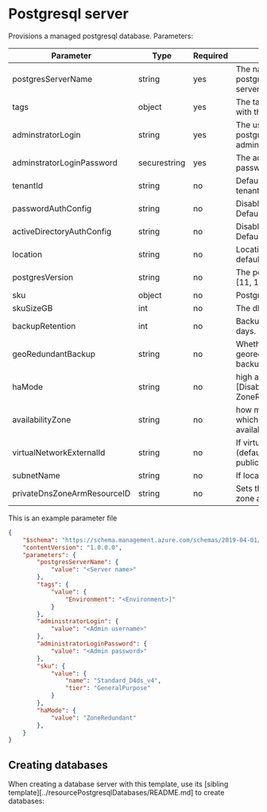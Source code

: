 # Postgresql server

Provisions a managed postgresql database. Parameters:

| Parameter                  | Type         | Required | Meaning                                             |
|----------------------------|--------------|----------|-----------------------------------------------------|
| postgresServerName         | string       | yes      | The name of the postgres database server            |
| tags                       | object       | yes      | The tags associated with the resources              |
| adminstratorLogin          | string       | yes      | The username of the postgresql administrator        |
| adminstratorLoginPassword  | securestring | yes      | The administrator password                          |
| tenantId                   | string       | no       | Defaults to Equinor tenant                          |
| passwordAuthConfig         | string       | no       | Disabled/Enabled. Defaults to Enabled               |
| activeDirectoryAuthConfig  | string       | no       | Disabled/Enabled. Defaults to Enabled               |
| location                   | string       | no       | Location(use the default)                           |
| postgresVersion            | string       | no       | The postgres version [11, 12, 13, 14]               |
| sku                        | object       | no       | Postgresql [SKU][sku]                               |
| skuSizeGB                  | int          | no       | The db storage size                                 |
| backupRetention            | int          | no       | Backup retention in days. Defaults to 30            |
| geoRedundantBackup         | string       | no       | Whether to use georedundancy on backups.            |
| haMode                     | string       | no       | high availability mode [Disabled, ZoneRedundant]    |
| availabilityZone           | string       | no       | how many zones in which resource is available       |
| virtualNetworkExternalId   | string       | no       | If virtual network (defaults to publicNetworkAccess)|
| subnetName                 | string       | no       | If located in a subnet                              |
| privateDnsZoneArmResourceID| string       | no       | Sets the private dns zone arm resource id           |


This is an example parameter file

```json
{
    "$schema": "https://schema.management.azure.com/schemas/2019-04-01/deploymentParameters.json#",
    "contentVersion": "1.0.0.0",
    "parameters": {
        "postgresServerName": {
            "value": "<Server name>"
        },
        "tags": {
            "value": {
                "Environment": "<Environment>]"
            }
        },
        "administratorLogin": {
            "value": "<Admin username>"
        },
        "administratorLoginPassword": {
            "value": "<Admin password>"
        },
        "sku": {
            "value": {
                "name": "Standard_D4ds_v4",
                "tier": "GeneralPurpose"
            }
        },
        "haMode": {
            "value": "ZoneRedundant"
        },
    }
}
```

## Creating databases

When creating a database server with this template, use its [sibling template][../resourcePostgresqlDatabases/README.md] to create databases:

[sku]: https://docs.microsoft.com/en-us/azure/templates/microsoft.dbforpostgresql/2017-12-01/servers#sku-object "SKU"
